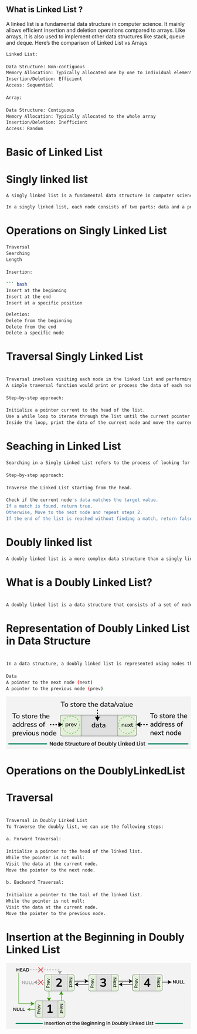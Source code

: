 ## What is Linked List ?

A linked list is a fundamental data structure in computer science. It mainly allows efficient insertion and deletion operations compared to arrays. Like arrays, it is also used to implement other data structures like stack, queue and deque. Here’s the comparison of Linked List vs Arrays
``` bash 
Linked List:

Data Structure: Non-contiguous
Memory Allocation: Typically allocated one by one to individual elements
Insertion/Deletion: Efficient
Access: Sequential

Array:

Data Structure: Contiguous
Memory Allocation: Typically allocated to the whole array
Insertion/Deletion: Inefficient
Access: Random
```
# Basic of Linked List 
 # Singly linked list
 ``` bash
 A singly linked list is a fundamental data structure in computer science and programming, it consists of nodes where each node contains a data field and a reference to the next node in the node. The last node points to null, indicating the end of the list. This linear structure supports efficient insertion and deletion operations, making it widely used in various applications. In this tutorial, we'll explore the node structure, understand the operations on singly linked lists (traversal, searching, length determination, insertion, and deletion), and provide detailed explanations and code examples to implement these operations effectively.

 ```

 ``` bash
 In a singly linked list, each node consists of two parts: data and a pointer to the next node. The data part stores the actual information, while the pointer (or reference) part stores the address of the next node in the sequence. This structure allows nodes to be dynamically linked together, forming a chain-like sequence.
 ```

#  Operations on Singly Linked List
``` bash 
Traversal
Searching
Length

Insertion:

``` bash
Insert at the beginning
Insert at the end
Insert at a specific position
```
``` bash
Deletion:
Delete from the beginning
Delete from the end
Delete a specific node
```


# Traversal Singly Linked List
```bash

Traversal involves visiting each node in the linked list and performing some operation on the data. 
A simple traversal function would print or process the data of each node.

Step-by-step approach:

Initialize a pointer current to the head of the list.
Use a while loop to iterate through the list until the current pointer reaches NULL.
Inside the loop, print the data of the current node and move the current pointer to the next node.


```

# Seaching in Linked List

```bash 
Searching in a Singly Linked List refers to the process of looking for a specific element or value within the elements of the linked list.

Step-by-step approach:

Traverse the Linked List starting from the head.

Check if the current node's data matches the target value.
If a match is found, return true.
Otherwise, Move to the next node and repeat steps 2.
If the end of the list is reached without finding a match, return false.

```
# Doubly linked list

```bash
A doubly linked list is a more complex data structure than a singly linked list, but it offers several advantages. The main advantage of a doubly linked list is that it allows for efficient traversal of the list in both directions. This is because each node in the list contains a pointer to the previous node and a pointer to the next node. This allows for quick and easy insertion and deletion of nodes from the list, as well as efficient traversal of the list in both directions.

```
# What is a Doubly Linked List?
```bash

A doubly linked list is a data structure that consists of a set of nodes, each of which contains a value and two pointers, one pointing to the previous node in the list and one pointing to the next node in the list. This allows for efficient traversal of the list in both directions, making it suitable for applications where frequent insertions and deletions are required.
```

# Representation of Doubly Linked List in Data Structure
```bash

In a data structure, a doubly linked list is represented using nodes that have three fields:

Data
A pointer to the next node (next)
A pointer to the previous node (prev)
```
![Doubly Linked List](./image.png)

# Operations on the DoublyLinkedList
# Traversal
```bash

Traversal in Doubly Linked List
To Traverse the doubly list, we can use the following steps:

a. Forward Traversal:

Initialize a pointer to the head of the linked list.
While the pointer is not null:
Visit the data at the current node.
Move the pointer to the next node.

b. Backward Traversal:

Initialize a pointer to the tail of the linked list.
While the pointer is not null:
Visit the data at the current node.
Move the pointer to the previous node.
```
# Insertion at the Beginning in Doubly Linked List
![Doubly Linked List](./image2.png)